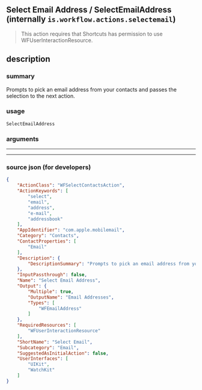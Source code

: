 
## Select Email Address / SelectEmailAddress (internally `is.workflow.actions.selectemail`)

> This action requires that Shortcuts has permission to use WFUserInteractionResource.


## description

### summary

Prompts to pick an email address from your contacts and passes the selection to the next action.


### usage
```
SelectEmailAddress 
```

### arguments

---



---

### source json (for developers)

```json
{
	"ActionClass": "WFSelectContactsAction",
	"ActionKeywords": [
		"select",
		"email",
		"address",
		"e-mail",
		"addressbook"
	],
	"AppIdentifier": "com.apple.mobilemail",
	"Category": "Contacts",
	"ContactProperties": [
		"Email"
	],
	"Description": {
		"DescriptionSummary": "Prompts to pick an email address from your contacts and passes the selection to the next action."
	},
	"InputPassthrough": false,
	"Name": "Select Email Address",
	"Output": {
		"Multiple": true,
		"OutputName": "Email Addresses",
		"Types": [
			"WFEmailAddress"
		]
	},
	"RequiredResources": [
		"WFUserInteractionResource"
	],
	"ShortName": "Select Email",
	"Subcategory": "Email",
	"SuggestedAsInitialAction": false,
	"UserInterfaces": [
		"UIKit",
		"WatchKit"
	]
}
```
